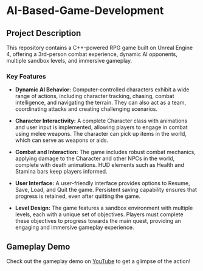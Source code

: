# AI-Based-Game-Development

## Project Description

This repository contains a C++-powered RPG game built on Unreal Engine 4, offering a 3rd-person combat experience, dynamic AI opponents, multiple sandbox levels, and immersive gameplay.

### Key Features

- **Dynamic AI Behavior:** Computer-controlled characters exhibit a wide range of actions, including character tracking, chasing, combat intelligence, and navigating the terrain. They can also act as a team, coordinating attacks and creating challenging scenarios.

- **Character Interactivity:** A complete Character class with animations and user input is implemented, allowing players to engage in combat using melee weapons. The character can pick up items in the world, which can serve as weapons or aids.

- **Combat and Interaction:** The game includes robust combat mechanics, applying damage to the Character and other NPCs in the world, complete with death animations. HUD elements such as Health and Stamina bars keep players informed.

- **User Interface:** A user-friendly interface provides options to Resume, Save, Load, and Quit the game. Persistent saving capability ensures that progress is retained, even after quitting the game.

- **Level Design:** The game features a sandbox environment with multiple levels, each with a unique set of objectives. Players must complete these objectives to progress towards the main quest, providing an engaging and immersive gameplay experience.


## Gameplay Demo

Check out the gameplay demo on [YouTube](https://youtu.be/NNMXErrQVRg) to get a glimpse of the action!
